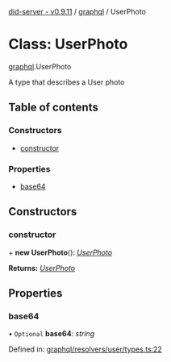 [did-server - v0.9.11](../README.md) / [graphql](../modules/graphql.md) / UserPhoto

# Class: UserPhoto

[graphql](../modules/graphql.md).UserPhoto

A type that describes a User photo

## Table of contents

### Constructors

- [constructor](graphql.userphoto.md#constructor)

### Properties

- [base64](graphql.userphoto.md#base64)

## Constructors

### constructor

\+ **new UserPhoto**(): [*UserPhoto*](graphql.userphoto.md)

**Returns:** [*UserPhoto*](graphql.userphoto.md)

## Properties

### base64

• `Optional` **base64**: *string*

Defined in: [graphql/resolvers/user/types.ts:22](https://github.com/Puzzlepart/did/blob/dev/server/graphql/resolvers/user/types.ts#L22)
